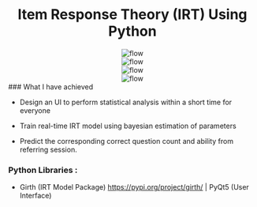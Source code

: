 <h1 align="center"> Item Response Theory (IRT) Using Python </h1>

<div align="center">
    <img src="https://github.com/OuOLeaf/Testing_Equalization/blob/main/readme-gif/File_Explorer.gif" alt="flow"/>
</div>

<div align="center">
    <img src="https://github.com/OuOLeaf/Testing_Equalization/blob/main/readme-gif/IRT_Analyze_Visualize.gif" alt="flow"/>
</div>

<div align="center">
    <img src="https://github.com/OuOLeaf/Testing_Equalization/blob/main/readme-gif/Interactive_Graph.gif" alt="flow"/>
</div>

<div align="center">
    <img src="https://github.com/OuOLeaf/Testing_Equalization/blob/main/readme-gif/Real_time_Search_Table.gif" alt="flow"/>
</div>
### What I have achieved

- Design an UI to perform statistical analysis within a short time for everyone 

- Train real-time IRT model using bayesian estimation of parameters

- Predict the corresponding correct question count and ability from referring session.

### Python Libraries : 
- Girth (IRT Model Package) https://pypi.org/project/girth/ | PyQt5 (User Interface) 





